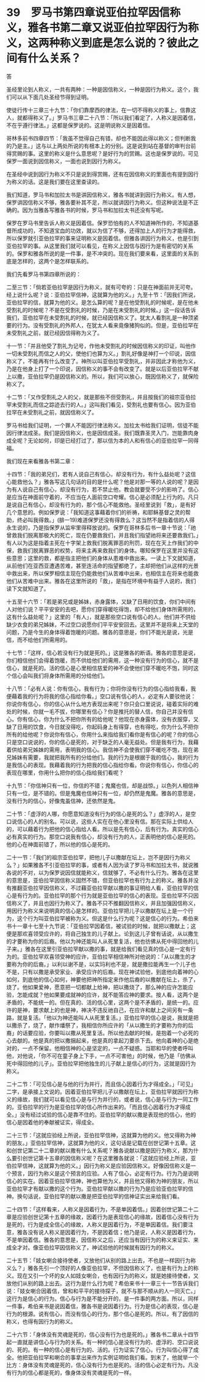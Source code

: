 # 39　罗马书第四章说亚伯拉罕因信称义，雅各书第二章又说亚伯拉罕因行为称义，这两种称义到底是怎么说的？彼此之间有什么关系？


答

圣经里论到人称义，一共有两种：一种是因信称义，一种是因行为称义。这个，我们可以从下面几处圣经节得到证明。

使徒行传十三章三十九节：「你们靠摩西的律法，在一切不得称义的事上，信靠这人，就都得称义了。」罗马书三章二十八节：「所以我们看定了，人称义是因着信，不在乎遵行律法。」这都是保罗说的。这是明说称义是因着信。

哥林多前书四章四节：「我虽不觉得自己有错，却也不能因此得以称义；但判断我的乃是主。」这与以上两处所说的有根本上的分别。这是说到站在基督的审判台前得赏赐的事。这里的称义是什么意思呢？是好行为的赏赐。这也是保罗说的。可见保罗一面说到因信称义，一面也说到因行为称义。

在圣经中说到因行为称义不只是说到得赏赐，还有在因信称义的里面也有提到因行为称义的话。这是我们要在这里查读的。

我们知道，罗马书和加拉太书是讲因信称义，雅各书就讲到因行为称义。有人想，保罗讲因信称义不够，雅各要补其不足，所以就讲因行为称义。但这种说法是不正确的。因为当雅各写雅各书的时候，罗马书和加拉太书还没有写呢。

保罗在罗马书里告诉人称义是因着信。保罗恐怕有的人不知道神所作的，不知道基督所成功的，不知道宝血的功效，就以为信了不够，还得加上人的行为才能得救，所以保罗就引亚伯拉罕的事来证明称义是因着信。但雅各讲因行为称义，也是引到亚伯拉罕的事。从这里我们就可以看见，在称义上因信与因行为是有密切的关系的。保罗和雅各所说的是一件事，是不冲突的。现在我们要来看，这里面的关系到底是怎样的，这两个是怎样联系的。

我们先看罗马书第四章所说的：

二至三节：「倘若亚伯拉罕是因行为称义，就有可夸的：只是在神面前并无可夸。经上说什么呢？说：亚伯拉罕信神，这就算为他的义。」九至十节：「因我们所说，亚伯拉罕的信，就算为他的义。是怎么算的呢？是在他受割礼的时候呢，是在他未受割礼的时候呢？不是在受割礼的时候，乃是在未受割礼的时候。」这一段话告诉我们，亚伯拉罕在未受割礼的时候，就已经因信称义了。犹太人看割礼是一种顶紧要的行为。没有受割礼的外邦人，在犹太人看来竟像猪狗似的。但是，亚伯拉罕在未受割礼之前，就已经因信得称为义了。

十一节：「并且他受了割礼为记号，作他未受割礼的时候因信称义的印证，叫他作一切未受割礼而信之人的父，使他们也算为义。」割礼好像是神打一个印说，因信称义了，不能再有什么改变了。神所以叫亚伯拉罕受割礼，并非因此才称他为义，乃是在他身上打了一个印说，因信称义的事不会有改变了。就是以后亚伯拉罕不献上以撒，亚伯拉罕仍是因信称义的。所以，我们可以放心，既因信称义了，就保险称义了。

十二节：「又作受割礼之人的父，就是那些不但受割礼，并且按我们的祖宗亚伯拉罕未受割礼而信之踪迹去行的人。」这叫我们看见，受割礼也要有信心。因为亚伯拉罕在未受割礼之前，就因信称义了。

罗马书给我们证明，一个罪人不能因行律法称义。加拉太书给我们证明，信徒不能因行律法成圣。我们是因信称义，也是因信成圣。我们既靠圣灵入门，岂能靠肉身成全呢？无论如何，印是已经打过了，那以信为本的人和有信心的亚伯拉罕一同得福。

我们现在来看雅各书第二章：

十四节：「我的弟兄们，若有人说自己有信心，却没有行为，有什么益处呢？这信心能救他么？」雅各写这几句话的目的是什么呢？他是对那一等的人说的呢？是因为有人说自己有信心，却没有行为，若不禁止他，教会就要受不少的影响了。信心是应当在神面前守着的，不应当在人面前空口夸耀。信心是必须配上行为的。凡只是说自己有信心，却没有行为的，那个信心不能救他。圣经里说到「救」，是有好几个意思的。例如保罗说：「我知道这事藉着你们的祈祷，和耶稣基督之灵的帮助，终必叫我得救。」(腓一19)难道保罗还没有得救么？这当然不是指着信的人得永生说的，乃是指保罗从监牢里得释放说的。保罗在哥林多后书一章十节说：「祂曾救我们脱离那极大的死亡，现在仍要救我们，并且我们指望祂将来还要救我们。」有人以为这是指着主死在十字架上救我们脱离罪恶的刑罚，现在在天上作我们的中保，救我们脱离罪恶的权势，将来主再来救我们的身体。哪知保罗在这里并没有这些意思；这里的救，都是指主把他们的身体从患难中救出来。一读上下文就知道，从前他们在亚西亚遭遇苦难，甚至连活命的指望都绝了，主却把他们从这样的光景中救出来，所以保罗相信主现在仍能救他们从苦难中出来，也相信主在将来也能救他们从苦难中出来。雅各在这里所说的「救」，是指在环境中有益于人说的，我们读下文就知道了。

十五至十六节：「若是弟兄或是姊妹，赤身露体，又缺了日用的饮食，你们中间有人对他们说？平平安安的去吧，愿你们穿得暖吃得饱，却不给他们身体所需用的，这有什么益处呢？」这里的「有人」，就是那些空口说有信心的人。他们并不供给缺少衣食的弟兄姊妹，不过空口说愿你们平平安安回去。这里并不是将来上天堂的问题，乃是今生的身体得着饱暖的问题。雅各的意思是，你们不能光是说，光是信，而不给他们所需用的。

十七节：「这样，信心若没有行为就是死的。」这是雅各的断语。雅各的意思是说，你们相信他们会得着饱暖，而不供给他们的需用，这一种没有行为的信心，就不是信心，就是死的。活的信心是心里相信慈爱的神不会使他们穿不暖吃不饱，同时这个信心会叫我们将身体所需用的分给他们。

十八节：「必有人说：你有信心，我有行为；你将你没有行为的信心指给我看，我便藉着我的行为将我的信心指给你看。」空口说有信心的人，必定有人要驳他说：你说你有信心，你的信心从什么地方表现出来呢？你只会口里说说，碰着实际的难处的时候，你就一毛不拔，你哪里有信心？你是推托的替人信，你自己并没有信心。你有信心，你为什么不把你所有的给他呢？他现在赤身露体，没有衣服穿，又缺了日用的饮食，今日就没得吃，你起码身上有得穿，也有得吃，你为什么不把你所有的给他呢？你说你有信心，你用什么来指给我们看你是有信心的呢？你的信心只是空口说说的，你的信心是死的，对于缺乏的人毫无益处。但是我有行为，我藉着供给弟兄姊妹的需用，表明我的信心。我信神不会使我们穿不暖吃不饱，现在弟兄姊妹有需要，我就把我所有的分给他们。我的行为是根据于我的信心，我的行为是我信心的表现。我藉着我的行为把我的信心指给你看。你说你有信心，你信心的表现在哪里，你用什么把你的信心指给我们看呢？

十九节：「你信神只有一位，你信的不错；鬼魔也信，却是战惊。」以色列人相信神只有一位，是不错的。但是鬼魔也信神只有一位，却仍然是鬼魔。雅各的意思是，没有行为的信心，好像鬼虽信神，还依然是鬼。

二十节：「虚浮的人哪，你愿意知道没有行为的信心是死的么？」虚浮的人，是空口说信心的人的别名。可以说，这些人实在在他心里没有信。那在实际上供给人的，可以藉着行为把他的信心指给人看。所以是先有信心，后有行为。真实的信心必有真实的行为。那空口说我有信心，却没有行为的人，正表明他的信心是死的。他的心在神面前错了，所以他的信心是死的。

二十一节：「我们的祖宗亚伯拉罕，把他儿子以撒献在坛上，岂不是因行为称义么？」如果雅各不引亚伯拉罕的事，或者有人因为读了罗马书和加拉太书，就说雅各说的不对，以为保罗说因信就能称义，信就够了，不必有什么行为。雅各在这里的意思是，亚伯拉罕因信称义固然不错，但亚伯拉罕也有行为上的称义。雅各并没有推翻亚伯拉罕因信称义，不过藉亚伯拉罕献以撒的事证明给人看，亚伯拉罕的信心是有行为的。亚伯拉罕的那个行为就是亚伯拉罕的信心的表现。亚伯拉罕不只因信称义了，并且也因行为称义了。雅各不只不推翻因信称义，并且加强因信称义，用因行为称义来说明真的信心是怎样的。亚伯拉罕把儿子以撒献在坛上是一个行为，这个行为叫亚伯拉罕被称为义。但这是什么行为呢？这是信心的行为。希伯来书十一章十七至十九节说：「亚伯拉罕因着信，被试验的时候，就把以撒献上；这便是那欢喜领受应许的，将自己独生的儿子献上。论到这儿子曾有话说，从以撒生的才要称为你的后裔。他以为神还能叫人从死里复活，他也彷佛从死中得回他的儿子来。」雅各在这里引亚伯拉罕献以撒的事，就是给我们看见真的信心是一定有行为的。亚伯拉罕欢喜领受神的应许，亚伯拉罕相信神所对他说的：「从以撒生的才要称为你的后裔。」以利以谢不是，以实玛利也不是，就是撒拉能再生一个儿子也不是，只有以撒是承受家业、承受应许的后裔。现在神试验他，到底他向着神的心如何，到底他的信心如何，神要他把神所指定来作他后裔的以撒献在坛上，杀了，烧了。他如果爱神，愿意把一切都献上给神，把以撒烧了，那么神的应许怎能应验，怎能成就？他如果要成就神的应许，就不能答应神的要求。按人看，这两个是矛盾的，不能统一的。但在真的、活的信心里，这两个是不矛盾的，是统一的。应许的是神，要求献上的也是神，神决不违反祂自己，在应许和献上之间另有一条路，就是复活。「他以为神还能叫人从死里复活。」亚伯拉罕的信心是说，我就是把以撒杀了，烧了，献作燔祭了，我相信你所应许的「从以撒生的才要称为你的后裔」的话要应验，你要叫以撒从死里复活。所以他去献的时候，是抱着一个必死的心去献的。他是真的把以撒捆起来，他是真的拿起刀要杀下去。他向着神的心是绝对的，一点不保留。他相信神的心是坚定的，一点不疑惑。当耶和华的使者呼叫他，对他说，「你不可在童子身上下手，一点不可害他」的时候，他乃是「彷佛从死中得回他的儿子」。亚伯拉罕把他独生的儿子献上是信心的行为，这就是因行为称义。

二十二节：「可见信心是与他的行为并行，而且信心因着行为才得成全。」「可见」二字，是承接上文说的。因着亚伯拉罕把儿子以撒献在坛上，亚伯拉罕就因行为称义的缘故，我们就可以看见信心是与行为并行的，或者说，信心是与行为一同工作的。亚伯拉罕的行为是亚伯拉罕的信心所作出来的。「而且信心因着行为才得成全。」没有经过试验的信心是靠不住的。亚伯拉罕的献以撒是表现他的信心，他的信心是因着他的奉献被证实，得成全。

二十三节：「这就应验经上所说，亚伯拉罕信神，这就算为他的义。他又得称为神的朋友。」亚伯拉罕信神，这就算为他的义，这句话是记载在创世记第十五章。这和创世记第二十二章的献以撒有什么关系呢？雅各说献以撒是因行为称义，那为什么要引创世记第十五章的因信称义呢？在这里雅各就说：「这就应验经上所说，亚伯拉罕信神，这就算为他的义。」因行为称义是应验因信称义。好像因信称义是一个预言，因行为称义是这个预言的应验。人有了信心，必定有行为。行为乃是说明信心的实在。因着亚伯拉罕信神，神也算他为义，并且他又得称为神的朋友，所以亚伯拉罕才有献以撒的这个行为。亚伯拉罕献以撒的行为乃是应验亚伯拉罕的信神。换句话说，亚伯拉罕的献以撒是把亚伯拉罕的信神证实出来给我们看。

二十四节：「这样看来，人称义是因着行为，不是单因着信。」因着创世记第二十二章是应验创世记第十五章的缘故，因着行为是表现信心的缘故，因着信心没有行为是死的，行为是成全信心的缘故，人称义是因着行为，不是单因着信。我们要注意，雅各没有说人称义是因着行为，不是因着信；他乃是说，人称义是因着行为，不是单因着信。雅各的意思是，因信称义之后，还应当有因行为的称义来证实、来成全才对。像亚伯拉罕因信称义了，神试验他的时候就有因行为的称义。

二十五节：「妓女喇合接待使者，又放他们从别的路上出去，不也是一样因行为称义么？」雅各先引一个顶好的人像亚伯拉罕，不但因信称义了，也是有行为上的称义。现在又引一个坏的女人如妓女喇合，也有因行为的称义，就是她接待使者，又放他们从别的路上出去。这行为是什么行为呢？希伯来书十一章三十一节告诉我们说：「妓女喇合因着信，曾和和平平的接待探子，就不与那不顺从的人一同灭亡。」这行为是信心的行为。信心与行为是不能分开的，是一件事的两方面。所以，同样一件事，希伯来书是说因着信，雅各书是说因着行为。行为是信心的表现，信心是行为的根源。说有信心，而没有信心的行为，那个信心是死的。所以，有了因信的称义，也得有因行为的称义。

二十六节：「身体没有灵魂是死的，信心没有行为也是死的。」雅各书二章从十四节起一直就是讲信心与行为的关系。有一种的信心是没有行为的、虚浮的、空口说说的、死的。有一种的信心是有行为的、活的。行为证实了信心，行为叫信心得了成全。他把亚伯拉罕和喇合的事拿出来作为实例证明给我们看。到末了，他就举一个比方：身体没有灵魂是死的，信心没有行为也是死的。活的信心必定有行为。凡没有行为的信心都是死的，像身体没有灵魂是死的一样。

